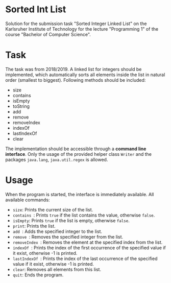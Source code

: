 # Sorted Int List
Solution for the submission task "Sorted Integer Linked List" on the Karlsruher Institute of Technology
for the lecture "Programming 1" of the course "Bachelor of Computer Science".

# Task
The task was from 2018/2019. A linked list for integers should be implemented, which automatically sorts
all elements inside the list in natural order (smallest to biggest). Following methods should be
included:
<ul>
    <li>size
    <li>contains
    <li>isEmpty
    <li>toString
    <li>add
    <li>remove
    <li>removeIndex
    <li>indexOf
    <li>lastIndexOf
    <li>clear
</ul>
The implementation should be accessible through a <strong>command line interface</strong>. Only the
usage of the provided helper class <code>Writer</code> and the packages <code>java.lang</code>, 
<code>java.util.regex</code> is allowed.

# Usage
When the program is started, the interface is immediately available. All available commands:
<ul>
    <li><code>size</code>: Prints the current size of the list.
    <li><code>contains <integer></code>: Prints <code>true</code> if the list contains the value, otherwise <code>false</code>.
    <li><code>isEmpty</code>: Prints <code>true</code> if the list is empty, otherwise <code>false</code>.
    <li><code>print</code>: Prints the list.
    <li><code>add <integer></code>: Adds the specified integer to the list.
    <li><code>remove <integer></code>: Removes the specified integer from the list.
    <li><code>removeIndex <integer></code>: Removes the element at the specified index from the list.
    <li><code>indexOf <integer></code>: Prints the index of the first occurrence of the specified value if it exist, otherwise -1 is printed.
    <li><code>lastIndexOf <integer></code>: Prints the index of the last occurrence of the specified value if it exist, otherwise -1 is printed.
    <li><code>clear</code>: Removes all elements from this list.
    <li><code>quit</code>: Ends the program.
</ul>
